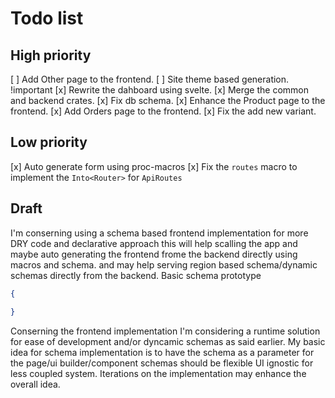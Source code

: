 # Todo list

## High priority
[ ] Add Other page to the frontend.
[ ] Site theme based generation. !important
[x] Rewrite the dahboard using svelte.
[x] Merge the common and backend crates.
[x] Fix db schema.
[x] Enhance the Product page to the frontend.
[x] Add Orders page to the frontend.
[x] Fix the add new variant.

## Low priority
[x] Auto generate form using proc-macros
[x] Fix the `routes` macro to implement the `Into<Router>` for `ApiRoutes`

## Draft
I'm conserning using a schema based frontend implementation for more DRY code and declarative
approach this will help scalling the app and maybe auto generating the frontend frome the backend
directly using macros and schema. and may help serving region based schema/dynamic schemas directly
from the backend.
Basic schema prototype
```json
{
   
}
```

Conserning the frontend implementation I'm considering a runtime solution for ease of development
and/or dyncamic schemas as said earlier. My basic idea for schema implementation is to have the
schema as a parameter for the page/ui builder/component schemas should be flexible UI ignostic
for less coupled system. Iterations on the implementation may enhance the overall idea.
